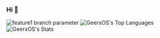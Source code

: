 ### Hi 👋

![feature1 branch parameter](https://discord.c99.nl/widget/theme-1/615241717800501335.png)
    ![GeerxOS's Top Languages](https://github-readme-stats.vercel.app/api/top-langs/?username=GeerxOS&theme=merko&show_icons=true&hide_border=true&layout=compact)
    ![GeerxOS's Stats](https://github-readme-stats.vercel.app/api?username=GeerxOS&theme=merko&show_icons=true&hide_border=true&count_private=true)
